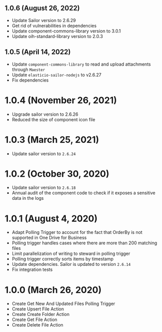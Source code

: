 ## 1.0.6 (August 26, 2022)

* Update Sailor version to 2.6.29
* Get rid of vulnerabilities in dependencies
* Update component-commons-library version to 3.0.1
* Update oih-standard-library version to 2.0.3

## 1.0.5 (April 14, 2022)
* Update `component-commons-library` to read and upload attachments through `Maester`
* Update `elasticio-sailor-nodejs` to v2.6.27
* Fix dependencies

# 1.0.4 (November 26, 2021)

* Upgrade sailor version to 2.6.26
* Reduced the size of component icon file

# 1.0.3 (March 25, 2021)

* Update sailor version to `2.6.24`

# 1.0.2 (October 30, 2020)

* Update sailor version to `2.6.18`
* Annual audit of the component code to check if it exposes a sensitive data in the logs

# 1.0.1 (August 4, 2020)

* Adapt Polling Trigger to account for the fact that OrderBy is not supported in One Drive for Business
* Polling trigger handles cases where there are more than 200 matching files
* Limit parallelization of writing to steward in polling trigger
* Polling trigger correctly sorts items by timestamp
* Update dependencies. Sailor is updated to version `2.6.14`
* Fix integration tests

# 1.0.0 (March 26, 2020)

* Create Get New And Updated Files Polling Trigger
* Create Upsert File Action
* Create Create Folder Action
* Create Get File Action
* Create Delete File Action
